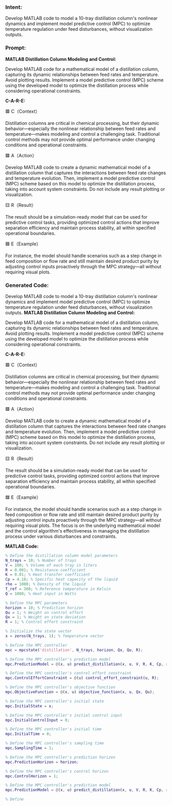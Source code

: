 ### Intent:
Develop MATLAB code to model a 10-tray distillation column's nonlinear dynamics and implement model predictive control (MPC) to optimize temperature regulation under feed disturbances, without visualization outputs.

### Prompt:
**MATLAB Distillation Column Modeling and Control:**

Develop MATLAB code for a mathematical model of a distillation column, capturing its dynamic relationships between feed rates and temperature. Avoid plotting results.
Implement a model predictive control (MPC) scheme using the developed model to optimize the distillation process while considering operational constraints.


**C-A-R-E:**

🟥 C（Context）

Distillation columns are critical in chemical processing, but their dynamic behavior—especially the nonlinear relationship between feed rates and temperature—makes modeling and control a challenging task. Traditional control methods may not provide optimal performance under changing conditions and operational constraints.

🟩 A（Action）

Develop MATLAB code to create a dynamic mathematical model of a distillation column that captures the interactions between feed rate changes and temperature evolution. Then, implement a model predictive control (MPC) scheme based on this model to optimize the distillation process, taking into account system constraints. Do not include any result plotting or visualization.

🟨 R（Result）

The result should be a simulation-ready model that can be used for predictive control tasks, providing optimized control actions that improve separation efficiency and maintain process stability, all within specified operational boundaries.

🟦 E（Example）

For instance, the model should handle scenarios such as a step change in feed composition or flow rate and still maintain desired product purity by adjusting control inputs proactively through the MPC strategy—all without requiring visual plots.

### Generated Code:
Develop MATLAB code to model a 10-tray distillation column's nonlinear dynamics and implement model predictive control (MPC) to optimize temperature regulation under feed disturbances, without visualization outputs.
**MATLAB Distillation Column Modeling and Control:**

Develop MATLAB code for a mathematical model of a distillation column, capturing its dynamic relationships between feed rates and temperature. Avoid plotting results.
Implement a model predictive control (MPC) scheme using the developed model to optimize the distillation process while considering operational constraints.


**C-A-R-E:**

🟥 C（Context）

Distillation columns are critical in chemical processing, but their dynamic behavior—especially the nonlinear relationship between feed rates and temperature—makes modeling and control a challenging task. Traditional control methods may not provide optimal performance under changing conditions and operational constraints.

🟩 A（Action）

Develop MATLAB code to create a dynamic mathematical model of a distillation column that captures the interactions between feed rate changes and temperature evolution. Then, implement a model predictive control (MPC) scheme based on this model to optimize the distillation process, taking into account system constraints. Do not include any result plotting or visualization.

🟨 R（Result）

The result should be a simulation-ready model that can be used for predictive control tasks, providing optimized control actions that improve separation efficiency and maintain process stability, all within specified operational boundaries.

🟦 E（Example）

For instance, the model should handle scenarios such as a step change in feed composition or flow rate and still maintain desired product purity by adjusting control inputs proactively through the MPC strategy—all without requiring visual plots. The focus is on the underlying mathematical model and the control algorithm's effectiveness in managing the distillation process under various disturbances and constraints.

**MATLAB Code:**

```matlab
% Define the distillation column model parameters
N_trays = 10; % Number of trays
V = 100; % Volume of each tray in liters
R = 0.001; % Resistance coefficient
K = 0.01; % Heat transfer coefficient
Cp = 4.18; % Specific heat capacity of the liquid
rho = 1000; % Density of the liquid
T_ref = 300; % Reference temperature in Kelvin
Q = 1000; % Heat input in Watts

% Define the MPC parameters
horizon = 10; % Prediction horizon
Qu = 1; % Weight on control effort
Qx = 1; % Weight on state deviation
R = 1; % Control effort constraint

% Initialize the state vector
x = zeros(N_trays, 1); % Temperature vector

% Define the MPC controller
mpc = mpcstate('distillation', N_trays, horizon, Qx, Qu, R);

% Define the MPC controller's prediction model
mpc.PredictionModel = @(x, u) predict_distillation(x, u, V, R, K, Cp, rho, T_ref, Q);

% Define the MPC controller's control effort constraint
mpc.ControlEffortConstraint = @(u) control_effort_constraint(u, R);

% Define the MPC controller's objective function
mpc.ObjectiveFunction = @(x, u) objective_function(x, u, Qx, Qu);

% Define the MPC controller's initial state
mpc.InitialState = x;

% Define the MPC controller's initial control input
mpc.InitialControlInput = 0;

% Define the MPC controller's initial time
mpc.InitialTime = 0;

% Define the MPC controller's sampling time
mpc.SamplingTime = 1;

% Define the MPC controller's prediction horizon
mpc.PredictionHorizon = horizon;

% Define the MPC controller's control horizon
mpc.ControlHorizon = 1;

% Define the MPC controller's prediction model
mpc.PredictionModel = @(x, u) predict_distillation(x, u, V, R, K, Cp, rho, T_ref, Q);

% Define
